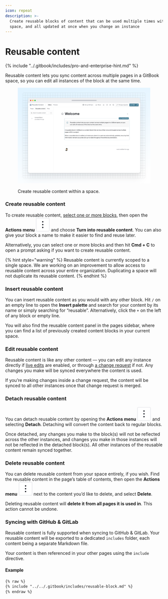 ```yaml
---
icon: repeat
description: >-
  Create reusable blocks of content that can be used multiple times within a
  space, and all updated at once when you change an instance
---
```


# Reusable content

{% include "../.gitbook/includes/pro-and-enterprise-hint.md" %}

Reusable content lets you sync content across multiple pages in a GitBook space, so you can edit all instances of the block at the same time.

<figure><img src="../.gitbook/assets/04_02_25_reusable_content.svg" alt=""><figcaption><p>Create reusable content within a space.</p></figcaption></figure>

### **Create reusable content**

To create reusable content, [select one or more blocks](blocks/#selecting-blocks-and-interacting-with-selected-blocks), then open the **Actions menu** <picture><source srcset="../.gitbook/assets/actions_icon_dark.svg" media="(prefers-color-scheme: dark)"><img src="../.gitbook/assets/actions_icon_light.svg" alt=""></picture> and choose **Turn into reusable content**. You can also give your block a name to make it easier to find and reuse later.

Alternatively, you can select one or more blocks and then hit **Cmd + C** to open a prompt asking if you want to create reusable content.

{% hint style="warning" %}
Reusable content is currently scoped to a single space. We are working on an improvement to allow access to reusable content across your entire organization. Duplicating a space will not duplicate its reusable content.
{% endhint %}

### **Insert reusable content**

You can insert reusable content as you would with any other block. Hit `/` on an empty line to open the **Insert palette** and search for your content by its name or simply searching for “reusable”. Alternatively, click the `+` on the left of any block or empty line.&#x20;

You will also find the reusable content panel in the pages sidebar, where you can find a list of previously created content blocks in your current space.

### **Edit reusable content**

Reusable content is like any other content — you can edit any instance directly if [live edits](../collaboration/live-edits.md) are enabled, or through [a change request](../collaboration/change-requests.md) if not. Any changes you make will be synced everywhere the content is used.

If you’re making changes inside a change request, the content will be synced to all other instances once that change request is merged.

### **Detach reusable content**

You can detach reusable content by opening the **Actions menu** <picture><source srcset="../.gitbook/assets/actions_icon_dark.svg" media="(prefers-color-scheme: dark)"><img src="../.gitbook/assets/actions_icon_light.svg" alt=""></picture> and selecting **Detach**. Detaching will convert the content back to regular blocks.

Once detached, any changes you make to the block(s) will not be reflected across the other instances, and changes you make in those instances will not be reflected in the detached block(s). All other instances of the reusable content remain synced together.

### Delete reusable content

You can delete reusable content from your space entirely, if you wish. Find the reusable content in the page’s table of contents, then open the **Actions menu** <picture><source srcset="../.gitbook/assets/actions_icon_dark.svg" media="(prefers-color-scheme: dark)"><img src="../.gitbook/assets/actions_icon_light.svg" alt=""></picture> next to the content you’d like to delete, and select **Delete**.

Deleting reusable content will **delete it from all pages it is used in**. This action cannot be undone.

### Syncing with GitHub & GitLab

Reusable content is fully supported when syncing to GitHub & GitLab. Your reusable content will be exported to a dedicated `includes` folder, each content being a separate Markdown file.

Your content is then referenced in your other pages using the `include` directive.

#### Example

```markdown
{% raw %}
{% include "../../.gitbook/includes/reusable-block.md" %}
{% endraw %}
```
